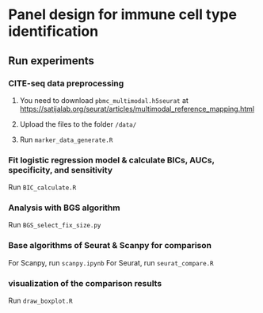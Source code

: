 # Panel design for immune cell type identification

## Run experiments

### CITE-seq data preprocessing ####
1. You need to download `pbmc_multimodal.h5seurat` at https://satijalab.org/seurat/articles/multimodal_reference_mapping.html
2. Upload the files to the folder `/data/`

3. Run `marker_data_generate.R`

### Fit logistic regression model & calculate BICs, AUCs, specificity, and sensitivity ###

Run `BIC_calculate.R`


### Analysis with BGS algorithm ###

Run `BGS_select_fix_size.py`

### Base algorithms of Seurat & Scanpy for comparison ###

For Scanpy, run `scanpy.ipynb`
For Seurat, run `seurat_compare.R`


### visualization of the comparison results

Run `draw_boxplot.R`
